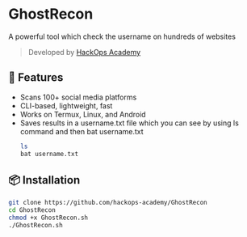 # GhostRecon
A powerful tool which check the username on hundreds of websites

> Developed by [HackOps Academy](https://instagram.com/_hack_ops_)

## 📌 Features
- Scans 100+ social media platforms
- CLI-based, lightweight, fast
- Works on Termux, Linux, and Android
- Saves results in a username.txt file which you can see by using ls command and then bat username.txt
  ```bash
  ls
  bat username.txt
   ```


## 📦 Installation
```bash
git clone https://github.com/hackops-academy/GhostRecon
cd GhostRecon
chmod +x GhostRecon.sh
./GhostRecon.sh
